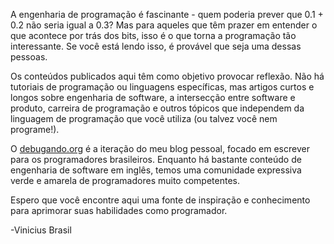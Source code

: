A engenharia de programação é fascinante - quem poderia prever que 0.1 + 0.2
não seria igual a 0.3? Mas para aqueles que têm prazer em entender o que
acontece por trás dos bits, isso é o que torna a programação tão interessante.
Se você está lendo isso, é provável que seja uma dessas pessoas.

Os conteúdos publicados aqui têm como objetivo provocar reflexão. Não há
tutoriais de programação ou linguagens específicas, mas artigos curtos e longos
sobre engenharia de software, a intersecção entre software e produto, carreira
de programação e outros tópicos que independem da linguagem de programação que
você utiliza (ou talvez você nem programe!).

O [debugando.org](https://debugando.org) é a iteração do meu blog pessoal,
focado em escrever para os programadores brasileiros. Enquanto há bastante
conteúdo de engenharia de software em inglês, temos uma comunidade expressiva
verde e amarela de programadores muito competentes.

Espero que você encontre aqui uma fonte de inspiração e conhecimento para
aprimorar suas habilidades como programador.

\-Vinicius Brasil
